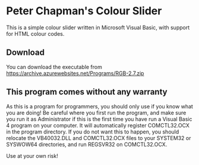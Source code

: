 # Peter Chapman's Colour Slider

This is a simple colour slider written in Microsoft Visual Basic, with support for HTML colour codes.

## Download

You can download the executable from https://archive.azurewebsites.net/Programs/RGB-2.7.zip

## This program comes without any warranty

As this is a program for programmers, you should only use if you know what you are doing! Be careful where you first run the program, and make sure you run it as Administrator if this is the first time you have run a Visual Basic 4 program on your computer. It will automatically register COMCTL32.OCX in the program directory. If you do not want this to happen, you should relocate the VB40032.DLL and COMCTL32.OCX files to your SYSTEM32 or SYSWOW64 directories, and run REGSVR32 on COMCTL32.OCX.

Use at your own risk!
